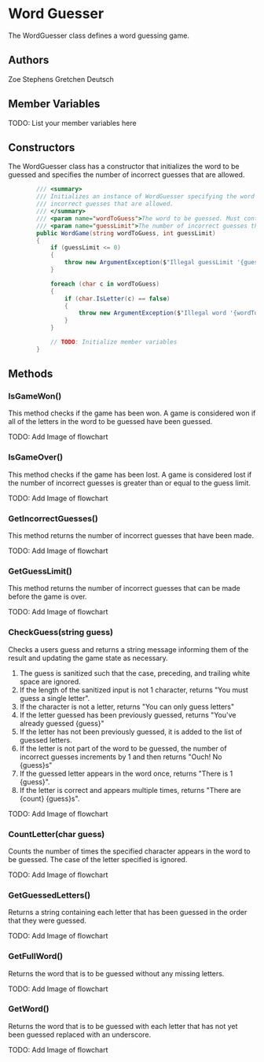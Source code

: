 # Word Guesser

The WordGuesser class defines a word guessing game.

## Authors

Zoe Stephens 
Gretchen Deutsch 

## Member Variables

TODO: List your member variables here

## Constructors

The WordGuesser class has a constructor that initializes the word to be guessed and specifies
the number of incorrect guesses that are allowed.

```csharp
        /// <summary>
        /// Initializes an instance of WordGuesser specifying the word to be guessed and the number of
        /// incorrect guesses that are allowed.
        /// </summary>
        /// <param name="wordToGuess">The word to be guessed. Must contain only letters.</param>
        /// <param name="guessLimit">The number of incorrect guesses that are allowed. Must be > 0.</param>
        public WordGame(string wordToGuess, int guessLimit)
        {
            if (guessLimit <= 0)
            {
                throw new ArgumentException($"Illegal guessLimit '{guessLimit}'. The guess limit must be greater than 0.");
            }

            foreach (char c in wordToGuess)
            {
                if (char.IsLetter(c) == false)
                {
                    throw new ArgumentException($"Illegal word '{wordToGuess}'. The word must contain only letters.");
                }
            }

            // TODO: Initialize member variables
        }
```

## Methods

### IsGameWon()

This method checks if the game has been won. A game is considered won if all of
the letters in the word to be guessed have been guessed.

TODO: Add Image of flowchart

### IsGameOver()

This method checks if the game has been lost. A game is considered lost if the
number of incorrect guesses is greater than or equal to the guess limit.

TODO: Add Image of flowchart

### GetIncorrectGuesses()

This method returns the number of incorrect guesses that have been made.

TODO: Add Image of flowchart

### GetGuessLimit()

This method returns the number of incorrect guesses that can be made before the
game is over.

TODO: Add Image of flowchart

### CheckGuess(string guess)

Checks a users guess and returns a string message informing them of the result
and updating the game state as necessary.
        
1. The guess is sanitized such that the case, preceding, and trailing white
   space are ignored.
2. If the length of the sanitized input is not 1 character, returns "You must
   guess a single letter".
3. If the character is not a letter, returns "You can only guess letters"
4. If the letter guessed has been previously guessed, returns "You've already
   guessed {guess}"
5. If the letter has not been previously guessed, it is added to the list of
   guessed letters.
6. If the letter is not part of the word to be guessed, the number of incorrect
   guesses increments by 1 and then returns "Ouch! No {guess}s"
7. If the guessed letter appears in the word once, returns "There is 1 {guess}".
8. If the letter is correct and appears multiple times, returns "There are
   {count} {guess}s".

TODO: Add Image of flowchart

### CountLetter(char guess)

Counts the number of times the specified character appears in the word to be
guessed. The case of the letter specified is ignored.

TODO: Add Image of flowchart

### GetGuessedLetters()

Returns a string containing each letter that has been guessed in the order that
they were guessed.

TODO: Add Image of flowchart

### GetFullWord()

Returns the word that is to be guessed without any missing letters.

TODO: Add Image of flowchart

### GetWord()

Returns the word that is to be guessed with each letter that has not yet been
guessed replaced with an underscore.

TODO: Add Image of flowchart